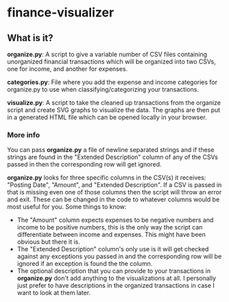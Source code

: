 # finance-visualizer

## What is it?

**organize.py**: A script to give a variable number of CSV files containing unorganized financial transactions which will be organized into two CSVs, one for income, and another for expenses.

**categories.py**: File where you add the expense and income categories for organize.py to use when classifying/categorizing your transactions.

**visualize.py**: A script to take the cleaned up transactions from the organize script and create SVG graphs to visualize the data. The graphs are then put in a generated HTML file which can be opened locally in your browser.

### More info

You can pass **organize.py** a file of newline separated strings and if these strings are found in the "Extended Description" column of any of the CSVs passed in then the corresponding row will get ignored.

**organize.py** looks for three specific columns in the CSV(s) it receives: "Posting Date", "Amount", and "Extended Description". If a CSV is passed in that is missing even one of those columns then the script will throw an error and exit. These can be changed in the code to whatever columns would be most useful for you. Some things to know:

- The "Amount" column expects expenses to be negative numbers and income to be positive numbers, this is the only way the script can differentiate between income and expenses. This might have been obvious but there it is.
- The "Extended Description" column's only use is it will get checked against any exceptions you passed in and the corresponding row will be ignored if an exception is found the the column.
- The optional description that you can provide to your transactions in **organize.py** don't add anything to the visualizations at all. I personally just prefer to have descriptions in the organized transactions in case I want to look at them later.
